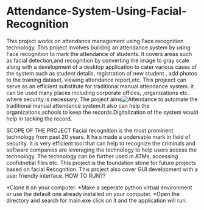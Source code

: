 # Attendance-System-Using-Facial-Recognition
This project works on attendance management using Face recognition technology.
This project involves building an attendance system by using Face recognition to mark the attendance of students. 
It covers  areas such as facial detection,and recognition by converting the image to gray scale along with a development of a 
desktop application to cater various cases of the system such as student details, registration of new student , add photos to the training dataset,
viewing attendance report,etc.
This projeect can serve as an efficient substitute for traditional manual attendance system. it can be used many places including corporate offices,
,organizations etc. where security is necessary.
The project aims![Attendance](https://user-images.githubusercontent.com/91027094/170967071-2a50c280-1127-4c78-a269-0747bb99682d.png)
 to automate the traditional manual attendance system.It also can help the organizations,schools to keep the records.Digitalization of the system
would help in tacking the record.


SCOPE OF THE PROJECT
Facial recognition is the most prominent technology from past 20 years. It ha s made a undeniable mark in field of security. 
It is very efficient tool that can help to recognize the criminals and software companies are leveraging the technology to help users access the technology.
The technology can be further used in ATMs, accessing confidnetial files etc. This project is the foundation stone for future projects based on 
facial Recognition.
This project also cover GUI development with a user friendly interface.
HOW TO RUN??

*Clone it on your computer.
*Make a seperate python virtual environment or use the default one already installed on your 
computer.
*Open the directory and search for main.exe click on it and the application will run.
